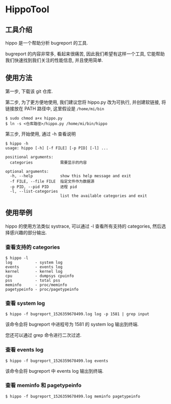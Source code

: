 # HippoTool

## 工具介绍

hippo 是一个帮助分析 bugreport 的工具. 

bugreport 的内容非常多, 看起来很痛苦, 因此我们希望有这样一个工具, 它能帮助我们快速找到我们关注的性能信息, 并且使用简单.

## 使用方法

第一步, 下载该 git 仓库.

第二步, 为了更方便地使用, 我们建议您将 hippo.py 改为可执行, 并创建软链接, 将链接放在 PATH 路径中, 这里假设是 `/home/mi/bin`

```
$ sudo chmod a+x hippo.py
$ ln -s <仓库路径>/hippo.py /home/mi/bin/hippo
```

第三步, 开始使用, 通过 -h 查看说明

```
$ hippo -h
usage: hippo [-h] [-f FILE] [-p PID] [-l] ...

positional arguments:
  categories            需要显示的内容

optional arguments:
  -h, --help            show this help message and exit
  -f FILE, --file FILE  指定文件作为数据源
  -p PID, --pid PID     进程 pid
  -l, --list-categories
                        list the available categories and exit
```

## 使用举例

hippo 的使用方法类似 systrace, 可以通过 -l 查看所有支持的 categories, 然后选择感兴趣的部分输出.

### 查看支持的 categories

```
$ hippo -l
log          - system log
events       - events log
kernel       - kernel log
cpu          - dumpsys cpuinfo
pss          - total pss
meminfo      - proc/meminfo
pagetypeinfo - proc/pagetypeinfo
```

### 查看 system log

```
$ hippo -f bugreport_1526359678499.log log -p 1581 | grep input
```

该命令会将 bugreport 中进程号为 1581 的 system log 输出到终端. 

您还可以通过 grep 命令进行二次过滤.

### 查看 events log

```
$ hippo -f bugreport_1526359678499.log events
```

该命令会将 bugreport 中 events log 输出到终端.

### 查看 meminfo 和 pagetypeinfo

```
$ hippo -f bugreport_1526359678499.log meminfo pagetypeinfo
```